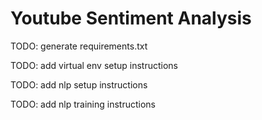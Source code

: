 # Youtube Sentiment Analysis

TODO: generate requirements.txt

TODO: add virtual env setup instructions

TODO: add nlp setup instructions

TODO: add nlp training instructions
